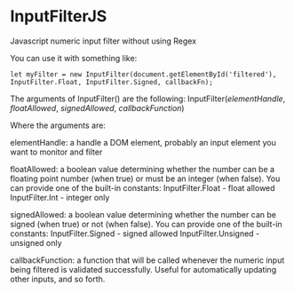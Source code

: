 # InputFilterJS
Javascript numeric input filter without using Regex

You can use it with something like:
```
let myFilter = new InputFilter(document.getElementById('filtered'), InputFilter.Float, InputFilter.Signed, callbackFn);
```

The arguments of InputFilter() are the following:
InputFilter(*elementHandle*, *floatAllowed*, *signedAllowed*, *callbackFunction*)

Where the arguments are:

elementHandle: a handle a DOM element, probably an input element you want to monitor and filter

floatAllowed: a boolean value determining whether the number can be a floating point number (when true) or must be an integer (when false).
You can provide one of the built-in constants:
InputFilter.Float - float allowed
InputFilter.Int - integer only

signedAllowed: a boolean value determining whether the number can be signed (when true) or not (when false).
You can provide one of the built-in constants:
InputFilter.Signed - signed allowed
InputFilter.Unsigned - unsigned only

callbackFunction: a function that will be called whenever the numeric input being filtered is validated successfully. Useful for automatically updating other inputs, and so forth.
